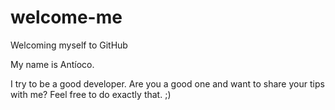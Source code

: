 ﻿# welcome-me
Welcoming myself to GitHub

My name is Antíoco. 

I try to be a good developer.
Are you a good one and want to share your tips with me? Feel free to do exactly that. ;)




